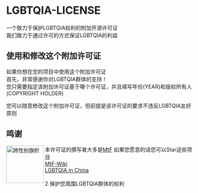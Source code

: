 # LGBTQIA-LICENSE
一个致力于保护LGBTQIA权利的附加开源许可证  
我们致力于通过许可的方式保证LGBTQIA的利益


## 使用和修改这个附加许可证
如果你想在您的项目中使用这个附加许可证  
首先，非常感谢你对LGBTQIA群体的支持！  
您只需要指定该附加许可证基于哪个许可证，并且填写年份(YEAR)和版权所有人(COPYRIGHT HOLDER)

您可以随意修改这个附加许可证，但前提是该许可证的要求不违反LGBTQIA友好原则

## 鸣谢
<div><p><img src="https://upload.wikimedia.org/wikipedia/commons/b/b0/Transgender_Pride_flag.svg" alt="跨性别旗帜" width="100px" align="left" />本许可证的撰写者大多是<a href="https://zh.wikipedia.org/wiki/%E8%B7%A8%E6%80%A7%E5%88%A5%E5%A5%B3%E6%80%A7">MtF</a> 如果您愿意的话您可以Star这些项目
<br>
  <a href="https://github.com/mtf-wiki/MtF-Wiki"> MtF-Wiki </a>
 <br>
  <a href="https://github.com/LGBT-CN/LGBTQIA-in-China"> LGBTQIA in China </a>
 <br>
 <br>
2.保护您周围LGBTQIA群体的权利
